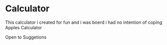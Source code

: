# Calculator

This calculator i created for fun and i was boerd i had no intention of coping Apples Calculator


Open to Suggetions
